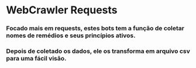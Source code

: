 # WebCrawler Requests
### Focado mais em requests, estes bots tem a função de coletar nomes de remédios e seus princípios ativos.
### Depois de coletado os dados, ele os transforma em arquivo csv para uma fácil visão.
